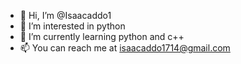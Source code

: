 - 👋 Hi, I’m @Isaacaddo1
- 👀 I’m interested in python
- 🌱 I’m currently learning python and c++ 
- 📫 You can reach me at isaacaddo1714@gmail.com

<!---
Isaacaddo1/Isaacaddo1 is a ✨ special ✨ repository because its `README.md` (this file) appears on your GitHub profile.
You can click the Preview link to take a look at your changes.
--->
